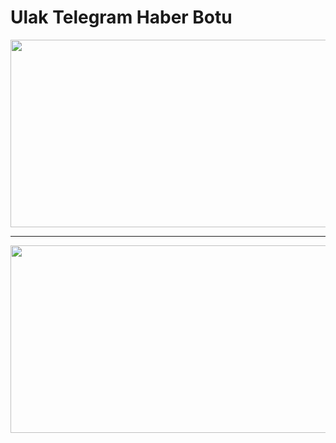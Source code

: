 # Ulak Telegram Haber Botu

<a href="https://alibarisayten.medium.com/python-ile-telegram-botu-yapalım-beautifulsoup-heroku-1-a488de173188?source=your_stories_page-------------------------------------"><img src="https://i.hizliresim.com/Sv5H1l.png" alt="" width="800" height="300"></a>

<hr>

<a href="#"><img src="https://i.hizliresim.com/4jAdZi.png" alt="" width="800" height="300"></a>

